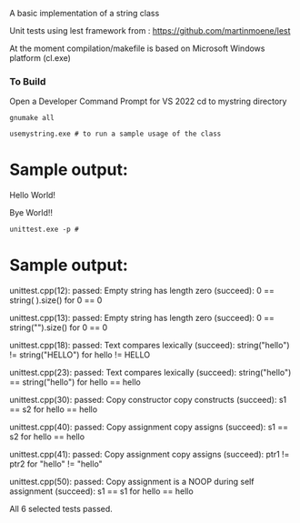 A basic implementation of a string class

Unit tests using lest framework from : https://github.com/martinmoene/lest

At the moment compilation/makefile is based on Microsoft Windows platform (cl.exe)

### To Build
Open a Developer Command Prompt for VS 2022
cd to mystring directory

```
gnumake all

usemystring.exe # to run a sample usage of the class
```

# Sample output:
Hello World!

Bye World!!

```
unittest.exe -p #
```

# Sample output: #
unittest.cpp(12): passed: Empty string has length zero (succeed): 0 == string( ).size() for 0 == 0

unittest.cpp(13): passed: Empty string has length zero (succeed): 0 == string("").size() for 0 == 0

unittest.cpp(18): passed: Text compares lexically (succeed): string("hello") != string("HELLO") for hello != HELLO

unittest.cpp(23): passed: Text compares lexically (succeed): string("hello") == string("hello") for hello == hello

unittest.cpp(30): passed: Copy constructor copy constructs (succeed): s1 == s2 for hello == hello

unittest.cpp(40): passed: Copy assignment copy assigns (succeed): s1 == s2 for hello == hello

unittest.cpp(41): passed: Copy assignment copy assigns (succeed): ptr1 != ptr2 for "hello" != "hello"

unittest.cpp(50): passed: Copy assignment is a NOOP during self assignment (succeed): s1 == s1 for hello == hello

All 6 selected tests passed.
